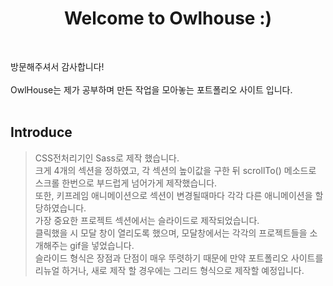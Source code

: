 <h1 align="center">Welcome to Owlhouse :)</h1><br>

방문해주셔서 감사합니다!<br><br>
OwlHouse는 제가 공부하며 만든 작업을 모아놓는 포트폴리오 사이트 입니다.<br><br>

## Introduce<br>

>CSS전처리기인 Sass로 제작 했습니다.<br>
>크게 4개의 섹션을 정하였고, 각 섹션의 높이값을 구한 뒤 scrollTo() 메소드로 스크롤 한번으로 부드럽게 넘어가게 제작했습니다.<br>
>또한, 키프레임 애니메이션으로 섹션이 변경될때마다 각각 다른 애니메이션을 할당하였습니다.<br>
>가장 중요한 프로젝트 섹션에서는 슬라이드로 제작되었습니다.<br>
>클릭했을 시 모달 창이 열리도록 했으며, 모달창에서는 각각의 프로젝트들을 소개해주는 gif을 넣었습니다. <br>
>슬라이드 형식은 장점과 단점이 매우 뚜렷하기 때문에 만약 포트폴리오 사이트를 리뉴얼 하거나, 새로 제작 할 경우에는 그리드 형식으로 제작할 예정입니다. <br>
